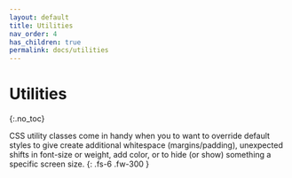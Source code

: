```yaml
---
layout: default
title: Utilities
nav_order: 4
has_children: true
permalink: docs/utilities
---
```


# Utilities
{:.no_toc}

CSS utility classes come in handy when you to want to override default styles to give create additional whitespace (margins/padding), unexpected shifts in font-size or weight, add color, or to hide (or show) something a specific screen size.
{: .fs-6 .fw-300 }
